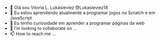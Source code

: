 - 👋 Olá sou Vitoria L. Lukasieviez @Lukasieviez18
- 👀 Eu estou aprendendo atualmente a programar jogos no Scratch e em JavaScript
- 🌱 Eu tenho curiosidade em aprender a programar páginas da web
- 💞️ I’m looking to collaborate on ...
- 📫 How to reach me ...

<!---
Lukasieviez18/Lukasieviez18 is a ✨ special ✨ repository because its `README.md` (this file) appears on your GitHub profile.
You can click the Preview link to take a look at your changes.
--->
